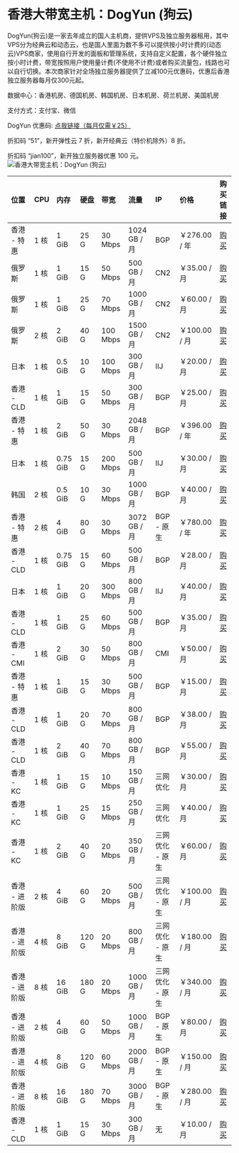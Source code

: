 # 香港大带宽主机：DogYun (狗云)

DogYun(狗云)是一家去年成立的国人主机商，提供VPS及独立服务器租用，其中VPS分为经典云和动态云，也是国人里面为数不多可以提供按小时计费的(动态云)VPS商家，使用自行开发的面板和管理系统，支持自定义配置，各个硬件独立按小时计费，带宽按照用户使用量计费(不使用不计费)或者购买流量包，线路也可以自行切换。本次商家针对全场独立服务器提供了立减100元优惠码，优惠后香港独立服务器每月仅300元起。

数据中心：香港机房、德国机房、韩国机房、日本机房、荷兰机房、美国机房

支付方式：支付宝、微信

DogYun 优惠码: [点我链接（每月仅需￥25）](https://www.dogyun.com/?ref=jv98open "（每月仅需￥25）")

折扣码 “51”，新开弹性云 7 折，新开经典云（特价机除外）8 折。

折扣码 “jian100”，新开独立服务器优惠 100 元。
![香港大带宽主机：DogYun (狗云)](https://download.shluqu.cn/wp-content/uploads/2021/05/QQ%E6%88%AA%E5%9B%BE20210510124515-1024x553.png "香港大带宽主机：DogYun (狗云)")

| 位置  |   CPU| 内存  | 硬盘  |  带宽 | 流量  |  IP |  价格 |  购买链接 |
| :------------ | :------------ | :------------ | :------------ | :------------ | :------------ | :------------ | :------------ | :------------ |
| 香港 - 特惠 | 1 核 | 1 GiB | 25 G | 30 Mbps | 1024 GB / 月 | BGP  | ￥276.00 / 年 | [购买](https://vm.dogyun.com/server/create/39?ref=jv98open "购买") | 
| 俄罗斯 | 1 核 | 1 GiB | 15 G | 50 Mbps | 500 GB / 月 | CN2  | ￥35.00 / 月 | [购买](https://vm.dogyun.com/server/create/42?ref=jv98open "购买") | 
| 俄罗斯 | 1 核 | 1 GiB | 25 G | 70 Mbps | 1000 GB / 月 | CN2  | ￥60.00 / 月 | [购买](https://vm.dogyun.com/server/create/43?ref=jv98open "购买") | 
| 俄罗斯 | 2 核 | 2 GiB | 40 G | 100 Mbps | 1500 GB / 月 | CN2  | ￥100.00 / 月 | [购买](https://vm.dogyun.com/server/create/44?ref=jv98open "购买") | 
| 日本 | 1 核 | 0.5 GiB | 10 G | 100 Mbps | 300 GB / 月 | IIJ  | ￥20.00 / 月 | [购买](https://vm.dogyun.com/server/create/69?ref=jv98open "购买") | 
| 香港 - CLD | 1 核 | 1 GiB | 15 G | 50 Mbps | 300 GB / 月 | BGP  | ￥25.00 / 月 | [购买](https://vm.dogyun.com/server/create/36?ref=jv98open "购买") | 
| 香港 - 特惠 | 1 核 | 2 GiB | 50 G | 30 Mbps | 2048 GB / 月 | BGP  | ￥396.00 / 年 | [购买](https://vm.dogyun.com/server/create/40?ref=jv98open "购买") | 
| 日本 | 1 核 | 0.75 GiB | 15 G | 200 Mbps | 500 GB / 月 | IIJ  | ￥30.00 / 月 | [购买](https://vm.dogyun.com/server/create/70?ref=jv98open "购买") | 
| 韩国 | 2 核 | 0.5 GiB | 10 G | 30 Mbps | 1000 GB / 月 | BGP  | ￥40.00 / 月 | [购买](https://vm.dogyun.com/server/create/21?ref=jv98open "购买") | 
| 香港 - 特惠 | 2 核 | 4 GiB | 80 G | 30 Mbps | 3072 GB / 月 | BGP - 原生  | ￥780.00 / 年 | [购买](https://vm.dogyun.com/server/create/41?ref=jv98open "购买") | 
| 香港 - CLD | 1 核 | 0.75 GiB | 15 G | 60 Mbps | 500 GB / 月 | BGP  | ￥28.00 / 月 | [购买](https://vm.dogyun.com/server/create/66?ref=jv98open "购买") | 
| 日本 | 1 核 | 1 GiB | 20 G | 300 Mbps | 800 GB / 月 | IIJ  | ￥40.00 / 月 | [购买](https://vm.dogyun.com/server/create/71?ref=jv98open "购买") | 
| 香港 - CLD | 1 核 | 1 GiB | 25 G | 60 Mbps | 500 GB / 月 | BGP  | ￥35.00 / 月 | [购买](https://vm.dogyun.com/server/create/55?ref=jv98open "购买") | 
| 香港 - CMI | 1 核 | 2 GiB | 30 G | 50 Mbps | 800 GB / 月 | CMI  | ￥50.00 / 月 | [购买](https://vm.dogyun.com/server/create/12?ref=jv98open "购买") | 
| 香港 - 特惠 | 1 核 | 1 GiB | 15 G | 30 Mbps | 500 GB / 月 | BGP  | ￥15.00 / 月 | [购买](https://vm.dogyun.com/server/create/64?ref=jv98open "购买") | 
| 香港 - CLD | 1 核 | 1 GiB | 20 G | 70 Mbps | 800 GB / 月 | BGP  | ￥38.00 / 月 | [购买](https://vm.dogyun.com/server/create/67?ref=jv98open "购买") | 
| 香港 - CLD | 1 核 | 2 GiB | 40 G | 70 Mbps | 800 GB / 月 | BGP  | ￥55.00 / 月 | [购买](https://vm.dogyun.com/server/create/38?ref=jv98open "购买") | 
| 香港 - KC | 1 核 | 1 GiB | 15 G | 10 Mbps | 150 GB / 月 | 三网优化  | ￥30.00 / 月 | [购买](https://vm.dogyun.com/server/create/58?ref=jv98open "购买") | 
| 香港 - KC | 1 核 | 1 GiB | 25 G | 15 Mbps | 250 GB / 月 | 三网优化  | ￥40.00 / 月 | [购买](https://vm.dogyun.com/server/create/59?ref=jv98open "购买") | 
| 香港 - KC | 1 核 | 2 GiB | 40 G | 20 Mbps | 350 GB / 月 | 三网优化 - 原生  | ￥60.00 / 月 | [购买](https://vm.dogyun.com/server/create/60?ref=jv98open "购买") | 
| 香港 - 进阶版 | 2 核 | 4 GiB | 60 G | 20 Mbps | 500 GB / 月 | 三网优化 - 原生  | ￥100.00 / 月 | [购买](https://vm.dogyun.com/server/create/61?ref=jv98open "购买") | 
| 香港 - 进阶版 | 4 核 | 8 GiB | 120 G | 20 Mbps | 800 GB / 月 | 三网优化 - 原生  | ￥180.00 / 月 | [购买](https://vm.dogyun.com/server/create/62?ref=jv98open "购买") | 
| 香港 - 进阶版 | 8 核 | 16 GiB | 180 G | 20 Mbps | 1000 GB / 月 | 三网优化 - 原生  | ￥340.00 / 月 | [购买](https://vm.dogyun.com/server/create/63?ref=jv98open "购买") | 
| 香港 - 进阶版 | 2 核 | 4 GiB | 60 G | 50 Mbps | 1000 GB / 月 | BGP - 原生  | ￥80.00 / 月 | [购买](https://vm.dogyun.com/server/create/52?ref=jv98open "购买") | 
| 香港 - 进阶版 | 4 核 | 8 GiB | 120 G | 60 Mbps | 2000 GB / 月 | BGP - 原生  | ￥150.00 / 月 | [购买](https://vm.dogyun.com/server/create/53?ref=jv98open "购买") | 
| 香港 - 进阶版 | 8 核 | 16 GiB | 180 G | 70 Mbps | 3000 GB / 月 | BGP - 原生  | ￥280.00 / 月 | [购买](https://vm.dogyun.com/server/create/54?ref=jv98open "购买") | 
| 香港 - CLD | 1 核 | 1 GiB | 15 G | 30 Mbps | 300 GB / 月 | 无  | ￥10.00 / 月 | [购买](https://vm.dogyun.com/server/create/35?ref=jv98open "购买") | 
